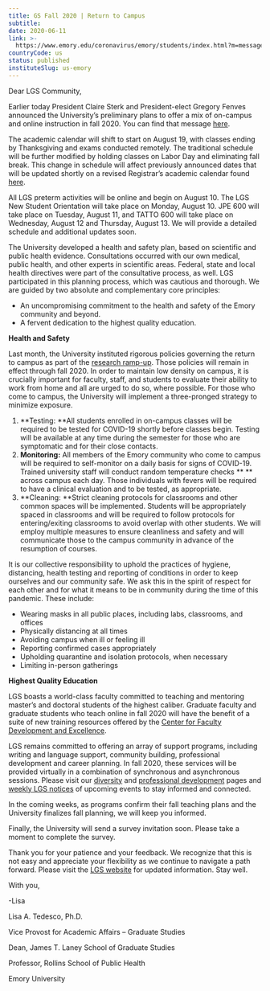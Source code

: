 ```yaml
---
title: GS Fall 2020 | Return to Campus
subtitle: 
date: 2020-06-11
link: >-
  https://www.emory.edu/coronavirus/emory/students/index.html?m=message-laney-june-11
countryCode: us
status: published
instituteSlug: us-emory
---
```

Dear LGS Community, 

Earlier today President Claire Sterk and President-elect Gregory Fenves announced the University’s preliminary plans to offer a mix of on-campus and online instruction in fall 2020. You can find that message [here](http://www.emory.edu/forward/on-campus/message-from-emory-leadership.html). 

The academic calendar will shift to start on August 19, with classes ending by Thanksgiving and exams conducted remotely. The traditional schedule will be further modified by holding classes on Labor Day and eliminating fall break. This change in schedule will affect previously announced dates that will be updated shortly on a revised Registrar’s academic calendar found [here](http://registrar.emory.edu/academic-calendar/index.html).  

All LGS preterm activities will be online and begin on August 10. The LGS New Student Orientation will take place on Monday, August 10\. JPE 600 will take place on Tuesday, August 11, and TATTO 600 will take place on Wednesday, August 12 and Thursday, August 13. We will provide a detailed schedule and additional updates soon. 

The University developed a health and safety plan, based on scientific and public health evidence. Consultations occurred with our own medical, public health, and other experts in scientific areas. Federal, state and local health directives were part of the consultative process, as well. LGS participated in this planning process, which was cautious and thorough. We are guided by two absolute and complementary core principles:  

  * An uncompromising commitment to the health and safety of the Emory community and beyond. 
  * A fervent dedication to the highest quality education.



 **Health and Safety**  

Last month, the University instituted rigorous policies governing the return to campus as part of the [research ramp-up](http://www.emory.edu/coronavirus/emory/return-to-campus/students-return.html). Those policies will remain in effect through fall 2020. In order to maintain low density on campus, it is crucially important for faculty, staff, and students to evaluate their ability to work from home and all are urged to do so, where possible. For those who come to campus, the University will implement a three-pronged strategy to minimize exposure. 

  1.  **Testing:  **All students enrolled in on-campus classes will be required to be tested for COVID-19 shortly before classes begin. Testing will be available at any time during the semester for those who are symptomatic and for their close contacts.  
  2.  **Monitoring:**  All members of the Emory community who come to campus will be required to self-monitor on a daily basis for signs of COVID-19. Trained university staff will conduct random temperature checks ** ** across campus each day. Those individuals with fevers will be required to have a clinical evaluation and to be tested, as appropriate.  
  3.  **Cleaning:  **Strict cleaning protocols for classrooms and other common spaces will be implemented. Students will be appropriately spaced in classrooms and will be required to follow protocols for entering/exiting classrooms to avoid overlap with other students. We will employ multiple measures to ensure cleanliness and safety and will communicate those to the campus community in advance of the resumption of courses. 



It is our collective responsibility to uphold the practices of hygiene, distancing, health testing and reporting of conditions in order to keep ourselves and our community safe. We ask this in the spirit of respect for each other and for what it means to be in community during the time of this pandemic. These include: 

  * Wearing masks in all public places, including labs, classrooms, and offices 
  * Physically distancing at all times 
  * Avoiding campus when ill or feeling ill  
  * Reporting confirmed cases appropriately 
  * Upholding quarantine and isolation protocols, when necessary 
  * Limiting in-person gatherings 



 **Highest Quality Education**  

LGS boasts a world-class faculty committed to teaching and mentoring master’s and doctoral students of the highest caliber. Graduate faculty and graduate students who teach online in fall 2020 will have the benefit of a suite of new training resources offered by the [Center for Faculty Development and Excellence](http://cfde.emory.edu/toolkit/index.html).

LGS remains committed to offering an array of support programs, including writing and language support, community building, professional development and career planning. In fall 2020, these services will be provided virtually in a combination of synchronous and asynchronous sessions.  Please visit our [diversity](https://www.gs.emory.edu/diversity/index.html) and [professional development](https://www.gs.emory.edu/professional-development/index.html) pages and [weekly LGS notices](https://www.gs.emory.edu/about/newsletterarchive.html) of upcoming events to stay informed and connected.    

In the coming weeks, as programs confirm their fall teaching plans and the University finalizes fall planning, we will keep you informed.  

Finally, the University will send a survey invitation soon. Please take a moment to complete the survey. 

Thank you for your patience and your feedback. We recognize that this is not easy and appreciate your flexibility as we continue to navigate a path forward. Please visit the [LGS website](http://www.graduateschool.emory.edu/) for updated information. Stay well.  

With you, 

-Lisa

Lisa A. Tedesco, Ph.D.

Vice Provost for Academic Affairs – Graduate Studies

Dean, James T. Laney School of Graduate Studies

Professor, Rollins School of Public Health

Emory University
